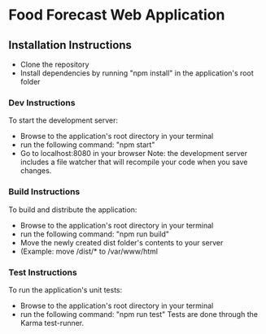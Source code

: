 # Food Forecast Web Application

## Installation Instructions
* Clone the repository
* Install dependencies by running "npm install" in the application's root folder

### Dev Instructions
To start the development server:
* Browse to the application's root directory in your terminal
* run the following command: "npm start"
* Go to localhost:8080 in your browser
Note: the development server includes a file watcher that will recompile your code when you save changes.

### Build Instructions
To build and distribute the application:
* Browse to the application's root directory in your terminal
* run the following command: "npm run build"
* Move the newly created dist folder's contents to your server
* (Example: move /dist/* to /var/www/html

### Test Instructions
To run the application's unit tests:
* Browse to the application's root directory in your terminal
* run the following command: "npm run test"
Tests are done through the Karma test-runner.
